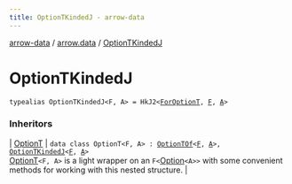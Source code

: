 ```yaml
---
title: OptionTKindedJ - arrow-data
---
```


[arrow-data](../index.html) / [arrow.data](index.html) / [OptionTKindedJ](./-option-t-kinded-j.html)

# OptionTKindedJ

`typealias OptionTKindedJ<F, A> = HkJ2<`[`ForOptionT`](-for-option-t.html)`, `[`F`](-option-t-kinded-j.html#F)`, `[`A`](-option-t-kinded-j.html#A)`>`

### Inheritors

| [OptionT](-option-t/index.html) | `data class OptionT<F, A> : `[`OptionTOf`](-option-t-of.html)`<`[`F`](-option-t/index.html#F)`, `[`A`](-option-t/index.html#A)`>, `[`OptionTKindedJ`](./-option-t-kinded-j.html)`<`[`F`](-option-t/index.html#F)`, `[`A`](-option-t/index.html#A)`>`<br>[OptionT](-option-t/index.html)`<F, A>` is a light wrapper on an `F<`[Option](#)`<A>>` with some convenient methods for working with this nested structure. |

